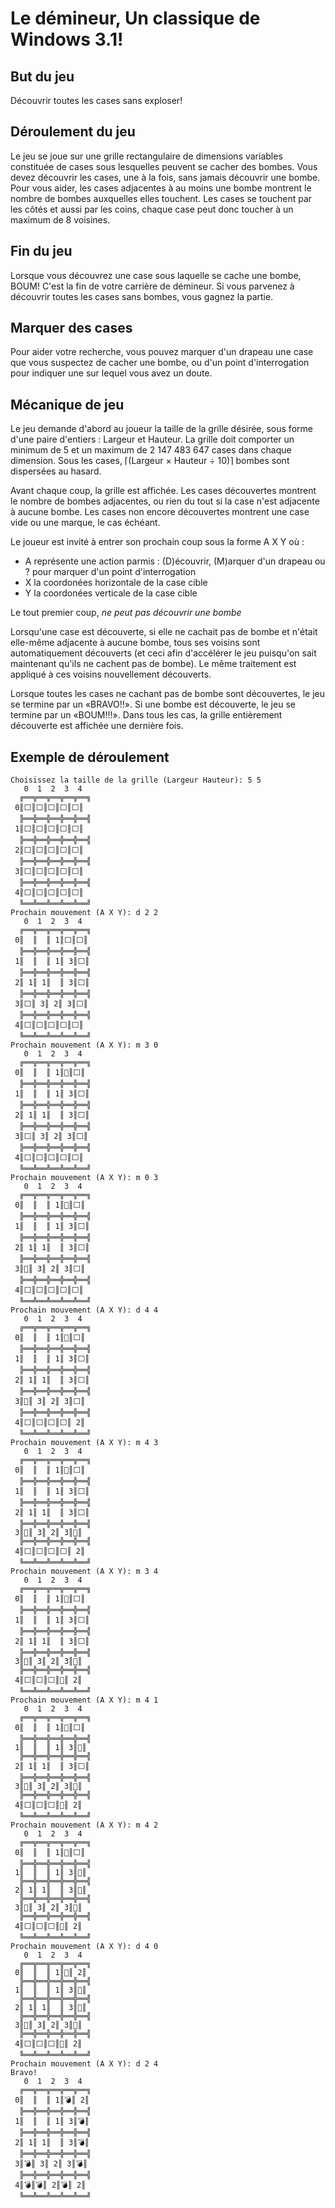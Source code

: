 # Le démineur, Un classique de Windows 3.1!

## But du jeu

Découvrir toutes les cases sans exploser!

## Déroulement du jeu

Le jeu se joue sur une grille rectangulaire de dimensions variables constituée de cases sous lesquelles peuvent se cacher des bombes. Vous devez découvrir les cases, une à la fois, sans jamais découvrir une bombe. Pour vous aider, les cases adjacentes à au moins une bombe montrent le nombre de bombes auxquelles elles touchent. Les cases se touchent par les côtés et aussi par les coins, chaque case peut donc toucher à un maximum de 8 voisines.

## Fin du jeu

Lorsque vous découvrez une case sous laquelle se cache une bombe, BOUM! C'est la fin de votre carrière de démineur. Si vous parvenez à découvrir toutes les cases sans bombes, vous gagnez la partie.

## Marquer des cases

Pour aider votre recherche, vous pouvez marquer d'un drapeau une case que vous suspectez de cacher une bombe, ou d'un point d'interrogation pour indiquer une sur lequel vous avez un doute.

## Mécanique de jeu

Le jeu demande d'abord au joueur la taille de la grille désirée, sous forme d'une paire d'entiers : Largeur et Hauteur. La grille doit comporter un minimum de 5 et un maximum de 2 147 483 647 cases dans chaque dimension. Sous les cases, ⌈(Largeur × Hauteur ÷ 10)⌉ bombes sont dispersées au hasard.

Avant chaque coup, la grille est affichée. Les cases découvertes montrent le nombre de bombes adjacentes, ou rien du tout si la case n'est adjacente à aucune bombe. Les cases non encore découvertes montrent une case vide ou une marque, le cas échéant.

Le joueur est invité à entrer son prochain coup sous la forme A X Y où :

 * A représente une action parmis : (D)écouvrir, (M)arquer d'un drapeau ou ? pour marquer d'un point d'interrogation
 * X la coordonées horizontale de la case cible
 * Y la coordonées verticale de la case cible

Le tout premier coup, *ne peut pas découvrir une bombe*

Lorsqu'une case est découverte, si elle ne cachait pas de bombe et n'était elle-même adjacente à aucune bombe, tous ses voisins sont automatiquement découverts (et ceci afin d'accélérer le jeu puisqu'on sait maintenant qu'ils ne cachent pas de bombe). Le même traitement est appliqué à ces voisins nouvellement découverts.

Lorsque toutes les cases ne cachant pas de bombe sont découvertes, le jeu se termine par un «BRAVO!!». Si une bombe est découverte, le jeu se termine par un «BOUM!!!». Dans tous les cas, la grille entièrement découverte est affichée une dernière fois.

## Exemple de déroulement 

    Choisissez la taille de la grille (Largeur Hauteur): 5 5
       0  1  2  3  4
      ╔══╦══╦══╦══╦══╗
     0║⬜║⬜║⬜║⬜║⬜║
      ╠══╬══╬══╬══╬══╣
     1║⬜║⬜║⬜║⬜║⬜║
      ╠══╬══╬══╬══╬══╣
     2║⬜║⬜║⬜║⬜║⬜║
      ╠══╬══╬══╬══╬══╣
     3║⬜║⬜║⬜║⬜║⬜║
      ╠══╬══╬══╬══╬══╣
     4║⬜║⬜║⬜║⬜║⬜║
      ╚══╩══╩══╩══╩══╝
    Prochain mouvement (A X Y): d 2 2
       0  1  2  3  4
      ╔══╦══╦══╦══╦══╗
     0║  ║  ║ 1║⬜║⬜║
      ╠══╬══╬══╬══╬══╣
     1║  ║  ║ 1║ 3║⬜║
      ╠══╬══╬══╬══╬══╣
     2║ 1║ 1║  ║ 3║⬜║
      ╠══╬══╬══╬══╬══╣
     3║⬜║ 3║ 2║ 3║⬜║
      ╠══╬══╬══╬══╬══╣
     4║⬜║⬜║⬜║⬜║⬜║
      ╚══╩══╩══╩══╩══╝
    Prochain mouvement (A X Y): m 3 0
       0  1  2  3  4
      ╔══╦══╦══╦══╦══╗
     0║  ║  ║ 1║🚩║⬜║
      ╠══╬══╬══╬══╬══╣
     1║  ║  ║ 1║ 3║⬜║
      ╠══╬══╬══╬══╬══╣
     2║ 1║ 1║  ║ 3║⬜║
      ╠══╬══╬══╬══╬══╣
     3║⬜║ 3║ 2║ 3║⬜║
      ╠══╬══╬══╬══╬══╣
     4║⬜║⬜║⬜║⬜║⬜║
      ╚══╩══╩══╩══╩══╝
    Prochain mouvement (A X Y): m 0 3
       0  1  2  3  4
      ╔══╦══╦══╦══╦══╗
     0║  ║  ║ 1║🚩║⬜║
      ╠══╬══╬══╬══╬══╣
     1║  ║  ║ 1║ 3║⬜║
      ╠══╬══╬══╬══╬══╣
     2║ 1║ 1║  ║ 3║⬜║
      ╠══╬══╬══╬══╬══╣
     3║🚩║ 3║ 2║ 3║⬜║
      ╠══╬══╬══╬══╬══╣
     4║⬜║⬜║⬜║⬜║⬜║
      ╚══╩══╩══╩══╩══╝
    Prochain mouvement (A X Y): d 4 4
       0  1  2  3  4
      ╔══╦══╦══╦══╦══╗
     0║  ║  ║ 1║🚩║⬜║
      ╠══╬══╬══╬══╬══╣
     1║  ║  ║ 1║ 3║⬜║
      ╠══╬══╬══╬══╬══╣
     2║ 1║ 1║  ║ 3║⬜║
      ╠══╬══╬══╬══╬══╣
     3║🚩║ 3║ 2║ 3║⬜║
      ╠══╬══╬══╬══╬══╣
     4║⬜║⬜║⬜║⬜║ 2║
      ╚══╩══╩══╩══╩══╝
    Prochain mouvement (A X Y): m 4 3
       0  1  2  3  4
      ╔══╦══╦══╦══╦══╗
     0║  ║  ║ 1║🚩║⬜║
      ╠══╬══╬══╬══╬══╣
     1║  ║  ║ 1║ 3║⬜║
      ╠══╬══╬══╬══╬══╣
     2║ 1║ 1║  ║ 3║⬜║
      ╠══╬══╬══╬══╬══╣
     3║🚩║ 3║ 2║ 3║🚩║
      ╠══╬══╬══╬══╬══╣
     4║⬜║⬜║⬜║⬜║ 2║
      ╚══╩══╩══╩══╩══╝
    Prochain mouvement (A X Y): m 3 4
       0  1  2  3  4
      ╔══╦══╦══╦══╦══╗
     0║  ║  ║ 1║🚩║⬜║
      ╠══╬══╬══╬══╬══╣
     1║  ║  ║ 1║ 3║⬜║
      ╠══╬══╬══╬══╬══╣
     2║ 1║ 1║  ║ 3║⬜║
      ╠══╬══╬══╬══╬══╣
     3║🚩║ 3║ 2║ 3║🚩║
      ╠══╬══╬══╬══╬══╣
     4║⬜║⬜║⬜║🚩║ 2║
      ╚══╩══╩══╩══╩══╝
    Prochain mouvement (A X Y): m 4 1
       0  1  2  3  4
      ╔══╦══╦══╦══╦══╗
     0║  ║  ║ 1║🚩║⬜║
      ╠══╬══╬══╬══╬══╣
     1║  ║  ║ 1║ 3║🚩║
      ╠══╬══╬══╬══╬══╣
     2║ 1║ 1║  ║ 3║⬜║
      ╠══╬══╬══╬══╬══╣
     3║🚩║ 3║ 2║ 3║🚩║
      ╠══╬══╬══╬══╬══╣
     4║⬜║⬜║⬜║🚩║ 2║
      ╚══╩══╩══╩══╩══╝
    Prochain mouvement (A X Y): m 4 2
       0  1  2  3  4
      ╔══╦══╦══╦══╦══╗
     0║  ║  ║ 1║🚩║⬜║
      ╠══╬══╬══╬══╬══╣
     1║  ║  ║ 1║ 3║🚩║
      ╠══╬══╬══╬══╬══╣
     2║ 1║ 1║  ║ 3║🚩║
      ╠══╬══╬══╬══╬══╣
     3║🚩║ 3║ 2║ 3║🚩║
      ╠══╬══╬══╬══╬══╣
     4║⬜║⬜║⬜║🚩║ 2║
      ╚══╩══╩══╩══╩══╝
    Prochain mouvement (A X Y): d 4 0
       0  1  2  3  4
      ╔══╦══╦══╦══╦══╗
     0║  ║  ║ 1║🚩║ 2║
      ╠══╬══╬══╬══╬══╣
     1║  ║  ║ 1║ 3║🚩║
      ╠══╬══╬══╬══╬══╣
     2║ 1║ 1║  ║ 3║🚩║
      ╠══╬══╬══╬══╬══╣
     3║🚩║ 3║ 2║ 3║🚩║
      ╠══╬══╬══╬══╬══╣
     4║⬜║⬜║⬜║🚩║ 2║
      ╚══╩══╩══╩══╩══╝
    Prochain mouvement (A X Y): d 2 4
    Bravo!
       0  1  2  3  4
      ╔══╦══╦══╦══╦══╗
     0║  ║  ║ 1║💣║ 2║
      ╠══╬══╬══╬══╬══╣
     1║  ║  ║ 1║ 3║💣║
      ╠══╬══╬══╬══╬══╣
     2║ 1║ 1║  ║ 3║💣║
      ╠══╬══╬══╬══╬══╣
     3║💣║ 3║ 2║ 3║💣║
      ╠══╬══╬══╬══╬══╣
     4║💣║💣║ 2║💣║ 2║
      ╚══╩══╩══╩══╩══╝
